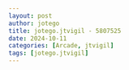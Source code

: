 ```yaml
---
layout: post
author: jotego
title: jotego.jtvigil - 5807525
date: 2024-10-11
categories: [Arcade, jtvigil]
tags: [jotego.jtvigil]
---
```


